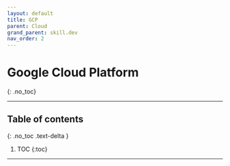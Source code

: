 ```yaml
---
layout: default
title: GCP
parent: Cloud
grand_parent: skill.dev
nav_order: 2
---
```


# Google Cloud Platform
{: .no_toc}

---

## Table of contents
{: .no_toc .text-delta }

1. TOC
{:toc}

---
